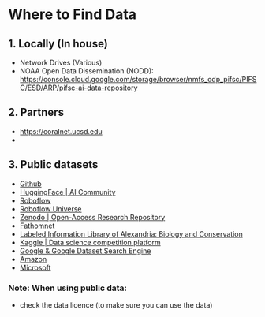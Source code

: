 # Where to Find Data

## 1. Locally (In house)
- Network Drives (Various)
- NOAA Open Data Dissemination (NODD): https://console.cloud.google.com/storage/browser/nmfs_odp_pifsc/PIFSC/ESD/ARP/pifsc-ai-data-repository

## 2. Partners
- https://coralnet.ucsd.edu
- 
## 3. Public datasets 
- [Github](https://github.com/)
- [HuggingFace | AI Community](https://huggingface.co/datasets)
- [Roboflow](https://public.roboflow.com/) 
- [Roboflow Universe ](https://universe.roboflow.com/)
- [Zenodo | Open-Access Research Repository](https://zenodo.org/)
- [Fathomnet](https://www.fathomnet.org/)
- [Labeled Information Library of Alexandria: Biology and Conservation](https://lila.science/datasets)
- [Kaggle | Data science competition platform](https://www.kaggle.com/datasets)
- [Google & Google Dataset Search Engine ](https://datasetsearch.research.google.com/)
- [Amazon](https://registry.opendata.aws/)
- [Microsoft](https://planetarycomputer.microsoft.com/catalog)

### Note: When using public data:
- check the data licence (to make sure you can use the data)

